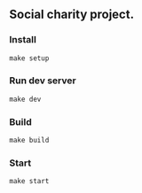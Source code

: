 ## Social charity project.

### Install

```makefile
make setup
```

### Run dev server
```makefile
make dev
```

### Build 
```makefile
make build
```

### Start 
```makefile
make start
```
